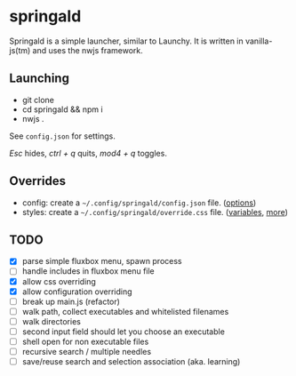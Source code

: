 # springald

Springald is a simple launcher, similar to Launchy. It is written in vanilla-js(tm) and
uses the nwjs framework.

## Launching

* git clone
* cd springald && npm i
* nwjs .

See `config.json` for settings.

_Esc_ hides, _ctrl + q_ quits, _mod4 + q_ toggles.

## Overrides

* config: create a `~/.config/springald/config.json` file. ([options](./config.json))
* styles: create a `~/.config/springald/override.css` file. ([variables](./styles/variables.css), [more](./styles/springald.css))

## TODO

- [X] parse simple fluxbox menu, spawn process
- [ ] handle includes in fluxbox menu file
- [X] allow css overriding
- [X] allow configuration overriding
- [ ] break up main.js (refactor)
- [ ] walk path, collect executables and whitelisted filenames
- [ ] walk directories
- [ ] second input field should let you choose an executable
- [ ] shell open for non executable files
- [ ] recursive search / multiple needles
- [ ] save/reuse search and selection association (aka. learning)
